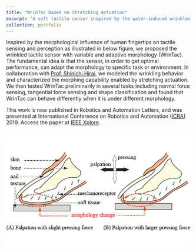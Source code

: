 ```yaml
---
title: "WrinTac based on Stretching Actuation"
excerpt: "A soft tactile sensor inspired by the water-induced wrinkles on human fingertips <br/><img src='/images/projectImages/wrintacstretchingcover.png'>"
collection: portfolio
---
```


Inspired by the morphological influence of human fingertips on tactile sensing and perception as illustrated in below figure, we proposed the wrinkled tactile sensor with variable and adaptive morphology (WrinTac). The fundamental idea is that the sensor, in order to get optimal performance, can adapt the morphology to specific task or environment. In collaboration with [Prof. Shinichi Hirai](http://www.ritsumei.ac.jp/se/~hirai/hirai/index-e.html), we modeled the wrinkling behavior and characterized the morphing capability enabled by stretching actuation. We then tested WrinTac preliminarily in several tasks including normal force sensing, tangential force sensing and shape classification and found that WrinTac can behave differently when it is under different morphology.

This work is now published in Robotics and Automation Letters, and was presented at International Conference on Robotics and Automation ([ICRA](https://www.icra2019.org/)) 2019. Access the paper at [IEEE Xplore](https://ieeexplore.ieee.org/document/8638951). 

<br/><img src='/images/projectImages/wrintacstretchingcontent.png'>